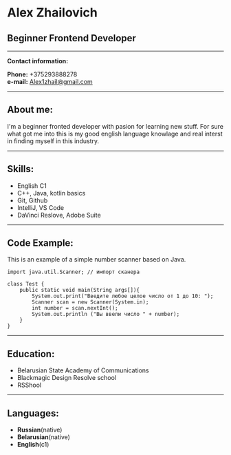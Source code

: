 # Alex Zhailovich

## Beginner Frontend Developer

***

**Contact information:**

__Phone:__ +375293888278    
__e-mail:__ Alex1zhail@gmail.com

***

## About me:
I'm a beginner fronted developer with pasion for learning new stuff. For sure what got me into this is my good english language knowlage and real interst in finding myself in this industry.

***

## Skills:
*   English C1
*   C++, Java, kotlin basics
*   Git, Github
*   IntelliJ, VS Code
*   DaVinci Reslove, Adobe Suite

***

## Code Example:

This is an example of a simple number scanner based on Java. 

```
import java.util.Scanner; // импорт сканера
 
class Test {
	public static void main(String args[]){
		System.out.print("Введите любое целое число от 1 до 10: ");
		Scanner scan = new Scanner(System.in);
		int number = scan.nextInt();
		System.out.println ("Вы ввели число " + number);
	}
}
```

***

## Education:
*   Belarusian State Academy of Communications
*   Blackmagic Design Resolve school
*   RSShool

***

## Languages:
*   **Russian**(native)
*   **Belarusian**(native)
*   **English**(c1)
